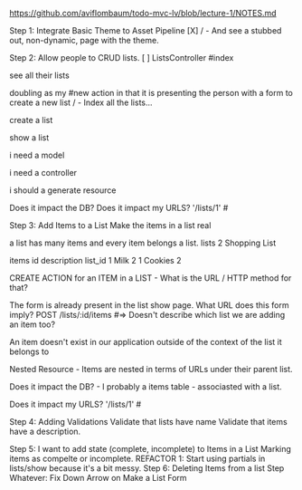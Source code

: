 https://github.com/aviflombaum/todo-mvc-lv/blob/lecture-1/NOTES.md

Step 1: Integrate Basic Theme to Asset Pipeline
[X] / - And see a stubbed out, non-dynamic, page with the theme.

Step 2: Allow people to CRUD lists.
[ ] ListsController #index

see all their lists

doubling as my #new action in that it is presenting the person with a form to create a new list / - Index all the lists...

create a list

show a list

i need a model

i need a controller

i should a generate resource

Does it impact the DB? Does it impact my URLS? '/lists/1' #

Step 3: Add Items to a List
Make the items in a list real

a list has many items and every item belongs a list.
lists 2 Shopping List

items id description list_id 1 Milk 2 1 Cookies 2

CREATE ACTION for an ITEM in a LIST - What is the URL / HTTP method for that?

The form is already present in the list show page.
What URL does this form imply?
POST /lists/:id/items #=> Doesn't describe which list we are adding an item too?

An item doesn't exist in our application outside of the context of the list it belongs to

Nested Resource - Items are nested in terms of URLs under their parent list.

Does it impact the DB? - I probably a items table - associasted with a list.

Does it impact my URLS? '/lists/1' #

Step 4: Adding Validations
Validate that lists have name Validate that items have a description.

Step 5: I want to add state (complete, incomplete) to Items in a List
Marking items as compelte or incomplete.
REFACTOR 1: Start using partials in lists/show because it's a bit messy.
Step 6: Deleting Items from a list
Step Whatever: Fix Down Arrow on Make a List Form
